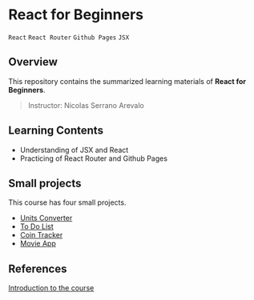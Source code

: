 # React for Beginners

`React` `React Router` `Github Pages` `JSX`

## Overview
This repository contains the summarized learning materials of **React for Beginners**.

> Instructor: Nicolas Serrano Arevalo

## Learning Contents
- Understanding of JSX and React
- Practicing of React Router and Github Pages

## Small projects
This course has four small projects.
* [Units Converter](https://github.com/hwahyeon/reactjs-units-conv)
* [To Do List](https://github.com/hwahyeon/reactjs-beginner-todo)
* [Coin Tracker](https://github.com/hwahyeon/reactjs-beginner-cointrack)
* [Movie App](https://github.com/hwahyeon/reactjs-movieapp)

## References
[Introduction to the course](https://nomadcoders.co/react-for-beginners)

